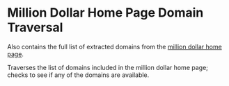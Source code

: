 # Million Dollar Home Page Domain Traversal

Also contains the full list of extracted domains from the [million dollar home page](http://www.milliondollarhomepage.com/). 

Traverses the list of domains included in the million dollar home page; checks to see if any of the domains are available.
